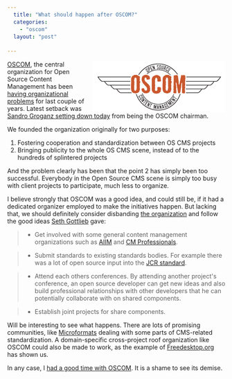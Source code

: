 ```yaml
---
  title: "What should happen after OSCOM?"
  categories: 
    - "oscom"
  layout: "post"

---
```

<img src="/files/OSCOM-official.png" style="float: right; margin-left: 10px;" alt="OSCOM" title="OSCOM" />

[OSCOM][1], the central organization for Open Source Content Management has been [having  organizational problems][2] for last couple of years. Latest setback was [Sandro Groganz setting down today][3] from being the OSCOM chairman.

We founded the organization originally for two purposes:

1. Fostering cooperation and standardization between OS CMS projects
2. Bringing publicity to the whole OS CMS scene, instead of to the hundreds of splintered projects

And the problem clearly has been that the point 2 has simply been too successful. Everybody in the Open Source CMS scene is simply too busy with client projects to participate, much less to organize.

I believe strongly that OSCOM was a good idea, and could still be, if it had a dedicated organizer employed to make the initiatives happen. But lacking that, we should definitely consider disbanding [the organization][4] and follow the good ideas [Seth Gottlieb][3] gave:

> * Get involved with some general content management organizations such as [AIIM][5] and [CM Professionals][6].

> * Submit standards to existing standards bodies. For example there was a lot of open source input into the [JCR standard][7].

> * Attend each others conferences. By attending another project's conference, an open source developer can get new ideas and also build professional relationships with other developers that he can potentially collaborate with on shared components.

> * Establish joint projects for share components.

Will be interesting to see what happens. There are lots of promising communities, like [Microformats][8] dealing with some parts of CMS-related standardization. A domain-specific cross-project roof organization like OSCOM could also be made to work, as the example of [Freedesktop.org][9] has shown us.

In any case, I [had a good time with OSCOM][10]. It is a shame to see its demise.

[1]: http://www.oscom.org/
[2]: http://bergie.iki.fi/blog/the-doubtful-future-of-oscom.html
[3]: http://contenthere.blogspot.com/2006/09/sandro-groganz-steps-down-from-oscom.html
[4]: http://www.oscom.org/get-involved/organization/
[5]: http://www.aiim.org/
[6]: http://www.cmprofessionals.org/
[7]: http://jcp.org/en/jsr/detail?id=170
[8]: http://www.microformats.org/
[9]: http://freedesktop.org/wiki/
[10]: http://www.oscom.org/gallery/